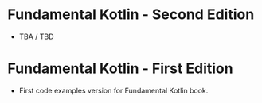 # Fundamental Kotlin - Second Edition

- TBA / TBD

# Fundamental Kotlin - First Edition

- First code examples version for Fundamental Kotlin book.  
